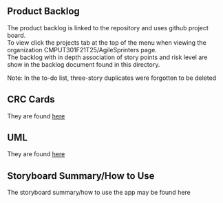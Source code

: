 ## Product Backlog
The product backlog is linked to the repository and uses github project board. <br>
To view click the projects tab at the top of the menu when viewing the organization CMPUT301F21T25/AgileSprinters page. <br>
The backlog with in depth association of story points and risk level are show in the backlog document found in this directory. <br>

Note:
In the to-do list, three-story duplicates were forgotten to be deleted

## CRC Cards
They are found [here](https://github.com/CMPUT301F21T25/AgileSprinters/blob/main/doc/CRC%20cards.pdf)

## UML
They are found [here](https://github.com/CMPUT301F21T25/AgileSprinters/blob/main/doc/UML.png)

## Storyboard Summary/How to Use
The storyboard summary/how to use the app may be found here
